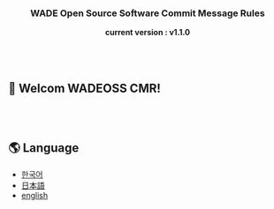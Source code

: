 <div align="center">
  <h3>WADE Open Source Software Commit Message Rules</h3>
  <strong>current version : v1.1.0</strong>
</div>

<br>
<br>
<br>

## 👋 Welcom WADEOSS CMR!

<br>
<br>

## 🌎 Language
- [한국어](https://github.com/WADE-OSS/Rules/blob/1.1.0/language/ko.md)
- [日本語](https://github.com/WADE-OSS/Rules/blob/1.1.0/language/jp.md)
- [english](https://github.com/WADE-OSS/Rules/blob/1.1.0/language/en.md)
